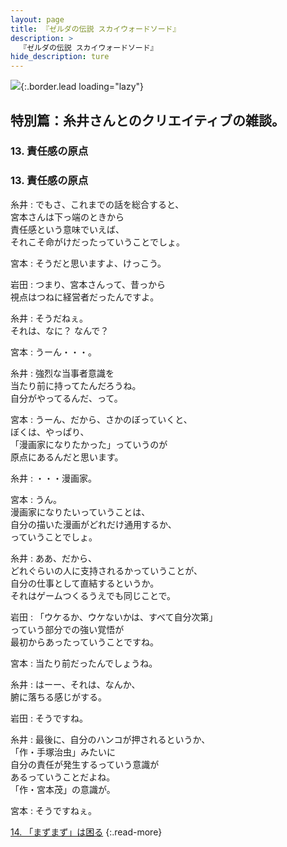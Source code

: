 ```yaml
---
layout: page
title: 『ゼルダの伝説 スカイウォードソード』
description: >
  『ゼルダの伝説 スカイウォードソード』
hide_description: ture
---
```


![](/others/interviews/jp/wii/souj/sp/img/mainvisual13.jpg){:.border.lead loading="lazy"}

## 特別篇：糸井さんとのクリエイティブの雑談。

### 13. 責任感の原点

<DIV CLASS="pagebox-r">

### 13. 責任感の原点

糸井
: でもさ、これまでの話を総合すると、<br>宮本さんは下っ端のときから<br>責任感という意味でいえば、<br>それこそ命がけだったっていうことでしょ。

宮本
: そうだと思いますよ、けっこう。

岩田
: つまり、宮本さんって、昔っから<br>視点はつねに経営者だったんですよ。

糸井
: そうだねぇ。<br>それは、なに？ なんで？

宮本
: うーん・・・。

糸井
: 強烈な当事者意識を<br>当たり前に持ってたんだろうね。<br>自分がやってるんだ、って。

宮本
: うーん、だから、さかのぼっていくと、<br>ぼくは、やっぱり、<br>「漫画家になりたかった」っていうのが<br>原点にあるんだと思います。

糸井
: ・・・漫画家。

宮本
: うん。<br>漫画家になりたいっていうことは、<br>自分の描いた漫画がどれだけ通用するか、<br>っていうことでしょ。

糸井
: ああ、だから、<br>どれぐらいの人に支持されるかっていうことが、<br>自分の仕事として直結するというか。<br>それはゲームつくるうえでも同じことで。

岩田
: 「ウケるか、ウケないかは、すべて自分次第」<br>っていう部分での強い覚悟が<br>最初からあったっていうことですね。

宮本
: 当たり前だったんでしょうね。

糸井
: はーー、それは、なんか、<br>腑に落ちる感じがする。

岩田
: そうですね。

糸井
: 最後に、自分のハンコが押されるというか、<br>「作・手塚治虫」みたいに<br>自分の責任が発生するっていう意識が<br>あるっていうことだよね。<br>「作・宮本茂」の意識が。

宮本
: そうですねぇ。

[14. 「まずまず」は困る](14.md)
{:.read-more}

